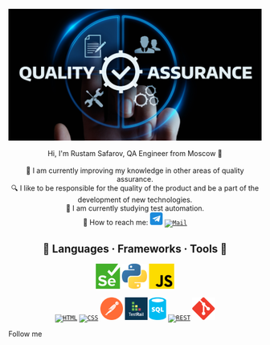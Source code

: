 ![Header](https://github.com/SarusTech/sarustech/blob/main/assets/333.jpg)


<p align="center" dir="auto">
    Hi, I'm Rustam Safarov, QA Engineer from Moscow 👋
    <br>
    <br>
    🤖 I am currently improving my knowledge in other areas of quality assurance.
    <br>
    🔍 I like to be responsible for the quality of the product and be a part of the development of new technologies.
    <br>
    🚀 I am currently studying test automation.
    <br>
    📡 How to reach me: 
    <code><a href="https://t.me/SarusBank" rel="nofollow"><img height="25" src="https://raw.githubusercontent.com/SarusTech/sarustech/main/assets/telegram.png" alt="LinkedIn" title="LinkedIn" style="max-width: 100%;"></a></code>
    <code><a href="mailto: rooxsystem@gmail.com"><img height="25" src="https://camo.githubusercontent.com/83a5548f26ad04993dc5bff59532fdb0ed43b8fd09702d9a352aa7b03f76f9cb/68747470733a2f2f63646e2d69636f6e732d706e672e666c617469636f6e2e636f6d2f3531322f3238312f3238313736392e706e67" alt="Mail" title="Mail" data-canonical-src="https://cdn-icons-png.flaticon.com/512/281/281769.png" style="max-width: 100%;" class=""></a></code>
</p>



<h2 align="center">🔨 Languages · Frameworks · Tools 🔨</h2>

<div align="center" dir="auto">
    <code><a target="_blank" rel="noopener noreferrer nofollow" href="https://raw.githubusercontent.com/SarusTech/sarustech/main/assets/Selenium_Logo.png"><img height="50" src="https://raw.githubusercontent.com/SarusTech/sarustech/main/assets/Selenium_Logo.png" alt="Selenium" title="Selenium" style="max-width: 100%;"></a></code>
  <code><a target="_blank" rel="noopener noreferrer nofollow" href=https://raw.githubusercontent.com/SarusTech/sarustech/main/assets/Python_logo_icon.png><img height="50" src="https://raw.githubusercontent.com/SarusTech/sarustech/main/assets/Python_logo_icon.png" alt="Python" title="Python" style="max-width: 100%;"></a></code>
  <code><a target="_blank" rel="noopener noreferrer nofollow" href="https://raw.githubusercontent.com/SarusTech/sarustech/main/assets/javascript_js_logo_icon.png"><img height="50" src="https://raw.githubusercontent.com/SarusTech/sarustech/main/assets/javascript_js_logo_icon.png" alt="JavaScript" title="JavaScript" style="max-width: 100%;"></a></code>
<p dir="auto">
<code><a target="_blank" rel="noopener noreferrer nofollow" href="https://user-images.githubusercontent.com/25181517/192158954-f88b5814-d510-4564-b285-dff7d6400dad.png"><img height="50" src="https://user-images.githubusercontent.com/25181517/192158954-f88b5814-d510-4564-b285-dff7d6400dad.png" alt="HTML" title="HTML" style="max-width: 100%;"></a></code>
<code><a target="_blank" rel="noopener noreferrer nofollow" href="https://user-images.githubusercontent.com/25181517/183898674-75a4a1b1-f960-4ea9-abcb-637170a00a75.png"><img height="50" src="https://user-images.githubusercontent.com/25181517/183898674-75a4a1b1-f960-4ea9-abcb-637170a00a75.png" alt="CSS" title="CSS" style="max-width: 100%;"></a></code>
<code><a target="_blank" rel="noopener noreferrer nofollow" href="https://raw.githubusercontent.com/SarusTech/sarustech/a50f84f8edd3fb06abaad098769c1990f624c858/assets/postman-icon.svg"><img height="45" src="https://raw.githubusercontent.com/SarusTech/sarustech/a50f84f8edd3fb06abaad098769c1990f624c858/assets/postman-icon.svg" alt="Postman" title="Postman" style="max-width: 100%;"></a></code>
<code><a target="_blank" rel="noopener noreferrer nofollow" href="https://raw.githubusercontent.com/SarusTech/sarustech/main/assets/course_16274_image.png"><img height="45" src="https://raw.githubusercontent.com/SarusTech/sarustech/main/assets/course_16274_image.png" alt="TestRail" title="TestRail" style="max-width: 100%;"></a></code>
<code><a target="_blank" rel="noopener noreferrer nofollow" href="https://raw.githubusercontent.com/SarusTech/sarustech/main/assets/sql-database-generic-icon-1521x2048-d0vdpxpg.png"><img height="45" src="https://raw.githubusercontent.com/SarusTech/sarustech/main/assets/sql-database-generic-icon-1521x2048-d0vdpxpg.png" alt="SQL" title="SQL" style="max-width: 100%;"></a></code>
<code><a target="_blank" rel="noopener noreferrer nofollow" href="https://user-images.githubusercontent.com/25181517/192107858-fe19f043-c502-4009-8c47-476fc89718ad.png"><img height="50" src="https://user-images.githubusercontent.com/25181517/192107858-fe19f043-c502-4009-8c47-476fc89718ad.png" alt="REST" title="REST" style="max-width: 100%;"></a></code>
<code><a target="_blank" rel="noopener noreferrer nofollow" href="https://raw.githubusercontent.com/SarusTech/sarustech/main/assets/git.png"><img height="45" src="https://raw.githubusercontent.com/SarusTech/sarustech/main/assets/git.png" alt="Git" title="Git" style="max-width: 100%;"></a></code></p>
</div>


Follow me

